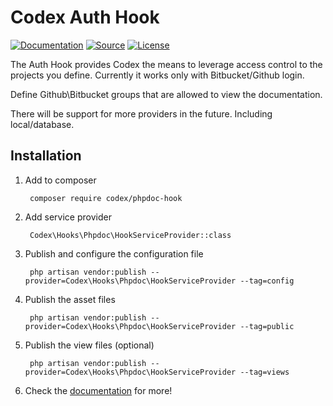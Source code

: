 Codex Auth Hook
====================

[![Documentation](https://img.shields.io/badge/documentation-codex--project.ninja%2Fauth--hook-orange.svg?style=flat-square)](https://codex-project.ninja/auth-hook)
[![Source](http://img.shields.io/badge/source-auth--hook-blue.svg?style=flat-square)](https://github.com/codex-project/auth-hook)
[![License](http://img.shields.io/badge/license-MIT-brightgreen.svg?style=flat-square)](https://tldrlegal.com/license/mit-license)

The Auth Hook provides Codex the means to leverage access control to the projects you define. Currently it works only with Bitbucket/Github login.

Define Github\Bitbucket groups that are allowed to view the documentation.
 
There will be support for more providers in the future. Including local/database.

Installation
------------
1. Add to composer

		composer require codex/phpdoc-hook

2. Add service provider

		Codex\Hooks\Phpdoc\HookServiceProvider::class

3. Publish and configure the configuration file

		php artisan vendor:publish --provider=Codex\Hooks\Phpdoc\HookServiceProvider --tag=config

4. Publish the asset files

        php artisan vendor:publish --provider=Codex\Hooks\Phpdoc\HookServiceProvider --tag=public
        
5. Publish the view files (optional)        

        php artisan vendor:publish --provider=Codex\Hooks\Phpdoc\HookServiceProvider --tag=views

6. Check the [documentation](http://codex-project.ninja/auth-hook) for more!


